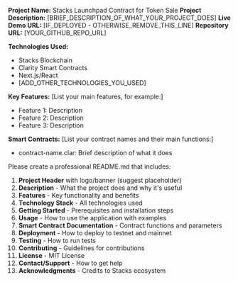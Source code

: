 **Project Name:** Stacks Launchpad Contract for Token Sale
**Project Description:** [BRIEF_DESCRIPTION_OF_WHAT_YOUR_PROJECT_DOES]
**Live Demo URL:** [IF_DEPLOYED - OTHERWISE_REMOVE_THIS_LINE]
**Repository URL:** [YOUR_GITHUB_REPO_URL]

**Technologies Used:**
- Stacks Blockchain
- Clarity Smart Contracts
- Next.js/React
- [ADD_OTHER_TECHNOLOGIES_YOU_USED]

**Key Features:**
[List your main features, for example:]
- Feature 1: Description
- Feature 2: Description
- Feature 3: Description

**Smart Contracts:**
[List your contract names and their main functions:]
- contract-name.clar: Brief description of what it does

Please create a professional README.md that includes:

1. **Project Header** with logo/banner (suggest placeholder)
2. **Description** - What the project does and why it's useful
3. **Features** - Key functionality and benefits
4. **Technology Stack** - All technologies used
5. **Getting Started** - Prerequisites and installation steps
6. **Usage** - How to use the application with examples
7. **Smart Contract Documentation** - Contract functions and parameters
8. **Deployment** - How to deploy to testnet and mainnet
9. **Testing** - How to run tests
10. **Contributing** - Guidelines for contributions
11. **License** - MIT License
12. **Contact/Support** - How to get help
13. **Acknowledgments** - Credits to Stacks ecosystem
